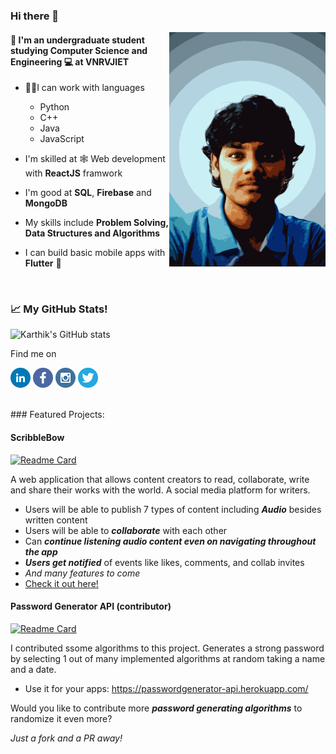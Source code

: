 ### Hi there 👋
<div>
<img align = "right" alt="Tarang's Bitmoji" src="/Picture1.png" width="250px" height="auto"></img> 
</div>


#### 📖 I'm an undergraduate student studying **Computer Science and Engineering** 💻 at VNRVJIET 

- 👨‍💻I can work with languages
  * Python
  * C++
  * Java
  * JavaScript

 - I'm skilled at 🕸️ Web development with **ReactJS** framwork 
 - I'm good at **SQL**, **Firebase** and **MongoDB**
 - My skills include **Problem Solving, Data Structures and Algorithms**
 - I can build basic mobile apps with **Flutter** 📱
 
<br />

### 📈 My GitHub Stats!
![Karthik's GitHub stats](https://github-readme-stats.vercel.app/api?username=karthik193&hide=stars&count_private=true&show_icons=true&theme=dark)

Find me on

<a href="https://www.linkedin.com/in/karthik-p-179758194/"><img alt="LinkedIn" src="/social-icons/linkedin.png" height="32px" width="32px"/></a>
<a href="https://www.facebook.com/karthik.pasupulatei/"><img alt="Facebook" src="/social-icons/facebook.png" height="32px" width="32px"/></a>
<a href="https://www.instagram.com/karthik.pasupulatei/"><img alt="Instagram" src="/social-icons/instagram.png" height="32px" width="32px"/></a>
<a href="https://twitter.com/KPasupulatei"><img alt="Twitter" src="/social-icons/twitter.png" height="32px" width="32px"/></a>

<br />
### Featured Projects:

#### **ScribbleBow**

[![Readme Card](https://github-readme-stats.vercel.app/api/pin/?username=TarangGarlapally&repo=scribblebow&theme=dark)](https://github.com/TarangGarlapally/scribblebow)

A web application that allows content creators to read,
collaborate, write and share their works with the world. A social
media platform for writers.

* Users will be able to publish 7 types of content including _**Audio**_ besides  written content
* Users will be able to _**collaborate**_ with each other
* Can _**continue listening audio content even on navigating throughout the app**_
* _**Users get notified**_ of events like likes, comments, and collab invites
* _And many features to come_
* [Check it out here!](https://scribblebow.web.app/)


#### **Password Generator API (contributor)**

[![Readme Card](https://github-readme-stats.vercel.app/api/pin/?username=TarangGarlapally&repo=PasswordGeneratorAPI&theme=dark)](https://github.com/TarangGarlapally/PasswordGeneratorAPI)

I contributed ssome algorithms to this project.
Generates a strong password by selecting 1 out of many
implemented algorithms at random taking a name and a date.
* Use it for your apps: https://passwordgenerator-api.herokuapp.com/

Would you like to contribute more _**password generating algorithms**_ to randomize it even more?

_Just a fork and a PR away!_




